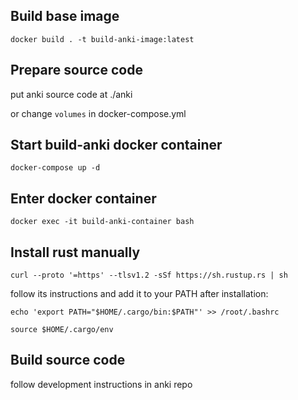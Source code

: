 ## Build base image

`docker build . -t build-anki-image:latest`

## Prepare source code

put anki source code at ./anki

or change `volumes` in docker-compose.yml

## Start build-anki docker container

`docker-compose up -d`

## Enter docker container

`docker exec -it build-anki-container bash`

## Install rust manually

`curl --proto '=https' --tlsv1.2 -sSf https://sh.rustup.rs | sh`

follow its instructions and add it to your PATH after installation:

`echo 'export PATH="$HOME/.cargo/bin:$PATH"' >> /root/.bashrc`

`source $HOME/.cargo/env`

## Build source code

follow development instructions in anki repo
